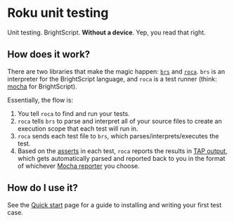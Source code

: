# Roku unit testing

Unit testing. BrightScript. **Without a device**. Yep, you read that right.

## How does it work?

There are two libraries that make the magic happen: [`brs`](https://github.com/sjbarag/brs) and [`roca`](https://github.com/hulu/roca). `brs` is an interpreter for the BrightScript language, and `roca` is a test runner (think: [mocha](https://mochajs.org/) for BrightScript).

Essentially, the flow is:
1. You tell `roca` to find and run your tests.
1. `roca` tells `brs` to parse and interpret all of your source files to create an execution scope that each test will run in.
1. `roca` sends each test file to `brs`, which parses/interprets/executes the test.
1. Based on the [asserts](api/reference/asserts.md) in each test, `roca` reports the results in [TAP output](https://testanything.org/), which gets automatically parsed and reported back to you in the format of whichever [Mocha reporter](api/cli-options.md) you choose.

## How do I use it?

See the [Quick start](getting-started/quick-start.md) page for a guide to installing and writing your first test case.
